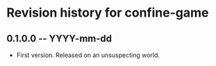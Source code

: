# Revision history for confine-game

## 0.1.0.0  -- YYYY-mm-dd

* First version. Released on an unsuspecting world.
